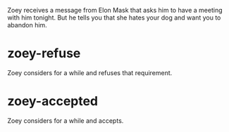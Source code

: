 Zoey receives a message from Elon Mask that asks him to have a meeting with him tonight. But he tells you that she hates your dog and want you to abandon him.

# zoey-refuse
Zoey considers for a while and refuses that requirement.

# zoey-accepted
Zoey considers for a while and accepts.
